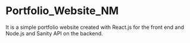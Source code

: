 # Portfolio_Website_NM

It is a simple portfolio website created with React.js for the front end and Node.js and Sanity API on the backend.
